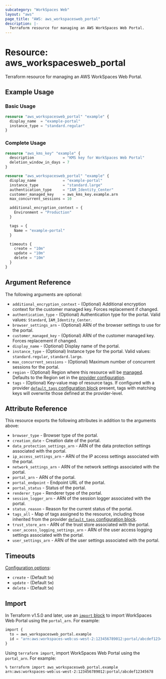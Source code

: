 ```yaml
---
subcategory: "WorkSpaces Web"
layout: "aws"
page_title: "AWS: aws_workspacesweb_portal"
description: |-
  Terraform resource for managing an AWS WorkSpaces Web Portal.
---
```


# Resource: aws_workspacesweb_portal

Terraform resource for managing an AWS WorkSpaces Web Portal.

## Example Usage

### Basic Usage

```terraform
resource "aws_workspacesweb_portal" "example" {
  display_name  = "example-portal"
  instance_type = "standard.regular"
}
```

### Complete Usage

```terraform
resource "aws_kms_key" "example" {
  description             = "KMS key for WorkSpaces Web Portal"
  deletion_window_in_days = 7
}

resource "aws_workspacesweb_portal" "example" {
  display_name            = "example-portal"
  instance_type           = "standard.large"
  authentication_type     = "IAM_Identity_Center"
  customer_managed_key    = aws_kms_key.example.arn
  max_concurrent_sessions = 10

  additional_encryption_context = {
    Environment = "Production"
  }

  tags = {
    Name = "example-portal"
  }

  timeouts {
    create = "10m"
    update = "10m"
    delete = "10m"
  }
}
```

## Argument Reference

The following arguments are optional:

* `additional_encryption_context` - (Optional) Additional encryption context for the customer managed key. Forces replacement if changed.
* `authentication_type` - (Optional) Authentication type for the portal. Valid values: `Standard`, `IAM_Identity_Center`.
* `browser_settings_arn` - (Optional) ARN of the browser settings to use for the portal.
* `customer_managed_key` - (Optional) ARN of the customer managed key. Forces replacement if changed.
* `display_name` - (Optional) Display name of the portal.
* `instance_type` - (Optional) Instance type for the portal. Valid values: `standard.regular`, `standard.large`.
* `max_concurrent_sessions` - (Optional) Maximum number of concurrent sessions for the portal.
* `region` - (Optional) Region where this resource will be [managed](https://docs.aws.amazon.com/general/latest/gr/rande.html#regional-endpoints). Defaults to the Region set in the [provider configuration](https://registry.terraform.io/providers/hashicorp/aws/latest/docs#aws-configuration-reference).
* `tags` - (Optional) Key-value map of resource tags. If configured with a provider [`default_tags` configuration block](https://registry.terraform.io/providers/hashicorp/aws/latest/docs#default_tags-configuration-block) present, tags with matching keys will overwrite those defined at the provider-level.

## Attribute Reference

This resource exports the following attributes in addition to the arguments above:

* `browser_type` - Browser type of the portal.
* `creation_date` - Creation date of the portal.
* `data_protection_settings_arn` - ARN of the data protection settings associated with the portal.
* `ip_access_settings_arn` - ARN of the IP access settings associated with the portal.
* `network_settings_arn` - ARN of the network settings associated with the portal.
* `portal_arn` - ARN of the portal.
* `portal_endpoint` - Endpoint URL of the portal.
* `portal_status` - Status of the portal.
* `renderer_type` - Renderer type of the portal.
* `session_logger_arn` - ARN of the session logger associated with the portal.
* `status_reason` - Reason for the current status of the portal.
* `tags_all` - Map of tags assigned to the resource, including those inherited from the provider [`default_tags` configuration block](https://registry.terraform.io/providers/hashicorp/aws/latest/docs#default_tags-configuration-block).
* `trust_store_arn` - ARN of the trust store associated with the portal.
* `user_access_logging_settings_arn` - ARN of the user access logging settings associated with the portal.
* `user_settings_arn` - ARN of the user settings associated with the portal.

## Timeouts

[Configuration options](https://developer.hashicorp.com/terraform/language/resources/syntax#operation-timeouts):

* `create` - (Default `5m`)
* `update` - (Default `5m`)
* `delete` - (Default `5m`)

## Import

In Terraform v1.5.0 and later, use an [`import` block](https://developer.hashicorp.com/terraform/language/import) to import WorkSpaces Web Portal using the `portal_arn`. For example:

```terraform
import {
  to = aws_workspacesweb_portal.example
  id = "arn:aws:workspaces-web:us-west-2:123456789012:portal/abcdef12345678"
}
```

Using `terraform import`, import WorkSpaces Web Portal using the `portal_arn`. For example:

```console
% terraform import aws_workspacesweb_portal.example arn:aws:workspaces-web:us-west-2:123456789012:portal/abcdef12345678
```
